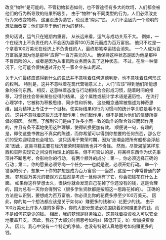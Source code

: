 改变“物种”是可能的。不管初始状态如何，也不管途径有多大的坎坷，人们都会被他们的行为所导致的结果所吸引。
由于“物种”有不同类型的行为，人们必须改变行为来改变物种。
这里没法伪造它，也没法“购买”它。
人们不会因为一个聪明的想法而改变；他们是基于他们行为的整体。

换句话说，运气只在短期内重要。
从长远来看，运气与成功关系不大。
例如，一个在经济上不负责任的人不会因为赢得100万美元而成为百万富翁。
他只不过是一个拿着100万美元在经济上不负责任的人，最终那笔幸运钱会消失。
一个人成为百万富翁是因为他是那种“应得”一百万美元的人。
他保持这种状态是因为他是那种不冒风险的人，或者是因为从事风险业务而失去了这种状态。
不过，在后一种情况下，他可能会很快通过开办另一家企业东山再起。

关于人们最终应该得到什么的说法并不意味着任何道德判断，也不意味着任何形式的权利。
特别是，这并不意味着在现代营销意义上，人们“应该”得到他们所能想象的任何东西。
相反，这意味着态度与行动相结合会形成习惯，随着时间的推移，习惯往往会带来某些应得的结果。
这个属性或统计学术语是遍历性。
在流行心理学中，它被称为积极思维、同步性和祈祷。
这些概念通常被描述为神奇思维，因为精神上专注于一个目标，使实际结果和行为习惯间的统计学关联是看不见的。
这并不意味着这些方法不起作用；他们起作用，但不是因为他们的信徒所提倡的原因。
然而，了解到它们是由于许多小而一致的动作的聚合效应而起作用的，并且有条不紊地使用这种理解，使得转换更加有效。
顺便说一句，有趣的是，即使这些书做出不真实的陈述，而你希望可以得到你想要的任何东西，那么它们的受欢迎程度也会增加。
这只适用于繁荣时期，因为“涨潮会把所有船都会浮起来”因此，这类书籍主要在经济繁荣时期销售也并不奇怪。
然而，尽管渴望某样东西和实际实现它之间没有物理上的联系，但不可否认的是，将某样东西作为优先事项并不断思考，会影响你的行动。
有两个额外的成分：第一，你必须选择正确的行动；第二，你的愿景必须导向一个任务——也就是说，必须开始行动。
举一个错误的例子，想象一下你的梦想是成为百万富翁——当然，这是一个非常普通的梦想。
梦想百万美元的错误方式显然是考虑一旦你拥有了它，你会把钱花在什么上面。
如果你这样梦想太久，很快你就会发现自己花掉了你还没有的钱，这是合理的，因为总有一天你会得到它（很多学生贷款都是按照这一思路花掉的）。
正确的方法是认识到，要想成为百万富翁，你必须比你的花费多挣至少100万美元。
因此，你的每一个想法都应该是关于如何a）赚更多的钱和b）花更少的钱。
由于100万美元比许多人赚的多得多，你的大部分想法必须围绕着如何赚更多的钱，而不是如何花更少的钱。
相反，我的梦想是财务独立，这意味着投资收入可以安全地覆盖开支。
因此，我花了大部分时间思考如何a）降低开支，b）增加投资收入。
因此，我心中没有一个特定的净值，也没有特别认真地思考如何赚更多的钱。